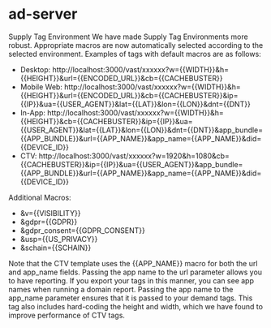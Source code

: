 # ad-server


Supply Tag Environment
We have made Supply Tag Environments more robust. 
Appropriate macros are now automatically selected according to the selected environment. 
Examples of tags with default macros are as follows:

- Desktop: http://localhost:3000/vast/xxxxxx?w={{WIDTH}}&h={{HEIGHT}}&url={{ENCODED_URL}}&cb={{CACHEBUSTER}}
- Mobile Web: http://localhost:3000/vast/xxxxxx?w={{WIDTH}}&h={{HEIGHT}}&url={{ENCODED_URL}}&cb={{CACHEBUSTER}}&ip={{IP}}&ua={{USER_AGENT}}&lat={{LAT}}&lon={{LON}}&dnt={{DNT}}
- In-App: http://localhost:3000/vast/xxxxxx?w={{WIDTH}}&h={{HEIGHT}}&cb={{CACHEBUSTER}}&ip={{IP}}&ua={{USER_AGENT}}&lat={{LAT}}&lon={{LON}}&dnt={{DNT}}&app_bundle={{APP_BUNDLE}}&url={{APP_NAME}}&app_name={{APP_NAME}}&did={{DEVICE_ID}}
- CTV: http://localhost:3000/vast/xxxxxx?w=1920&h=1080&cb={{CACHEBUSTER}}&ip={{IP}}&ua={{USER_AGENT}}&app_bundle={{APP_BUNDLE}}&url={{APP_NAME}}&app_name={{APP_NAME}}&did={{DEVICE_ID}}


Additional Macros:
- &v={{VISIBILITY}}
- &gdpr={{GDPR}}
- &gdpr_consent={{GDPR_CONSENT}}
- &usp={{US_PRIVACY}}
- &schain={{SCHAIN}}

Note that the CTV template uses the {{APP_NAME}} macro for both the url and app_name fields. Passing the app name to the url parameter allows you to have reporting. If you export your tags in this manner, you can see app names when running a domain report. Passing the app name to the app_name parameter ensures that it is passed to your demand tags. This tag also includes hard-coding the height and width, which we have found to improve performance of CTV tags.
